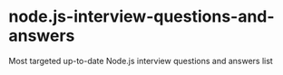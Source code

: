 # node.js-interview-questions-and-answers
Most targeted up-to-date Node.js interview questions and answers list
